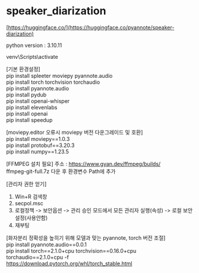# speaker_diarization

[https://huggingface.co/](https://huggingface.co/pyannote/speaker-diarization)<br/>

python version : 3.10.11<br/>

venv\Scripts\activate

[기본 환경설정]<br/>
pip install spleeter moviepy pyannote.audio<br/>
pip install torch torchvision torchaudio<br/>
pip install pyannote.audio<br/>
pip install pydub<br/>
pip install openai-whisper<br/>
pip install elevenlabs<br/>
pip install openai<br/>
pip install speedup<br/>

[moviepy.editor 오류시 moviepy 버전 다운그레이드 및 호환]<br/>
pip install moviepy==1.0.3<br/>
pip install protobuf==3.20.3<br/>
pip install numpy==1.23.5<br/>

[FFMPEG 설치 필요] 주소 : https://www.gyan.dev/ffmpeg/builds/<br/>
ffmpeg-git-full.7z 다운 후 환경변수 Path에 추가<br/>

[관리자 권한 얻기] <br/>

1. Win+R 검색창
2. secpol.msc
3. 로컬정책 -> 보안옵션 -> 관리 승인 모드에서 모든 관리자 실행(속성) -> 로컬 보안설정(사용안함)
4. 재부팅

[화자분리 정확성을 높히기 위해 모델과 맞는 pyannote, torch 버전 조절]<br/>
pip install pyannote.audio==0.0.1<br/>
pip install torch==2.1.0+cpu torchvision==0.16.0+cpu torchaudio==2.1.0+cpu -f https://download.pytorch.org/whl/torch_stable.html<br/>
